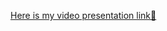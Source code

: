 [Here is my video presentation link🥳](https://ual.cloud.panopto.eu/Panopto/Pages/Viewer.aspx?id=82a77f3b-8ab1-4b02-96cd-ad1600e68623)
